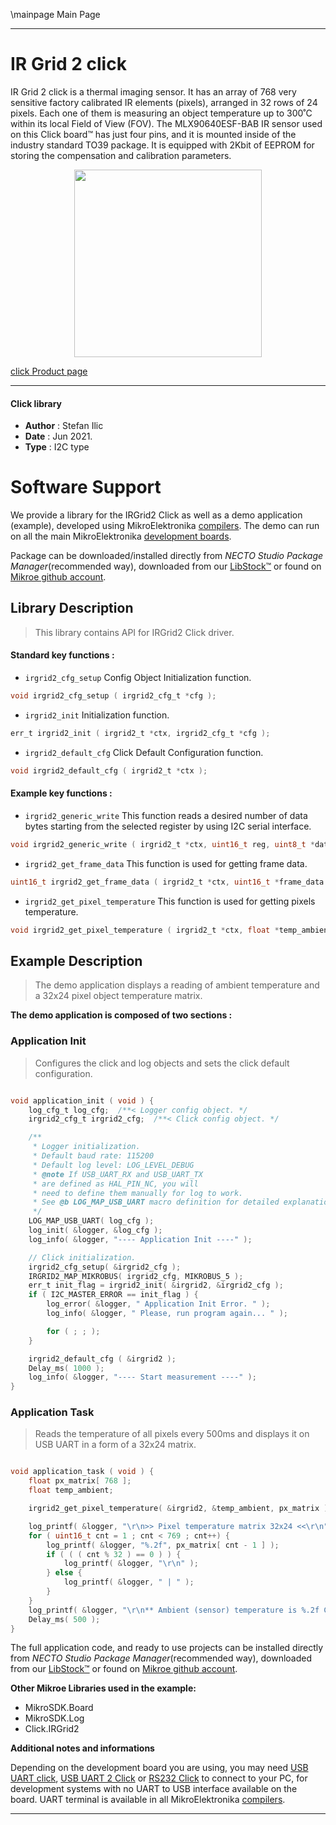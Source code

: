 \mainpage Main Page

---
# IR Grid 2 click

IR Grid 2 click is a thermal imaging sensor. It has an array of 768 very sensitive factory calibrated IR elements (pixels), arranged in 32 rows of 24 pixels. Each one of them is measuring an object temperature up to 300˚C within its local Field of View (FOV). The MLX90640ESF-BAB IR sensor used on this Click board™ has just four pins, and it is mounted inside of the industry standard TO39 package. It is equipped with 2Kbit of EEPROM for storing the compensation and calibration parameters.

<p align="center">
  <img src="https://download.mikroe.com/images/click_for_ide/irgrid2_click.png" height=300px>
</p>

[click Product page](https://www.mikroe.com/ir-grid-2-click)

---


#### Click library

- **Author**        : Stefan Ilic
- **Date**          : Jun 2021.
- **Type**          : I2C type


# Software Support

We provide a library for the IRGrid2 Click
as well as a demo application (example), developed using MikroElektronika
[compilers](https://www.mikroe.com/necto-studio).
The demo can run on all the main MikroElektronika [development boards](https://www.mikroe.com/development-boards).

Package can be downloaded/installed directly from *NECTO Studio Package Manager*(recommended way), downloaded from our [LibStock&trade;](https://libstock.mikroe.com) or found on [Mikroe github account](https://github.com/MikroElektronika/mikrosdk_click_v2/tree/master/clicks).

## Library Description

> This library contains API for IRGrid2 Click driver.

#### Standard key functions :

- `irgrid2_cfg_setup` Config Object Initialization function.
```c
void irgrid2_cfg_setup ( irgrid2_cfg_t *cfg );
```

- `irgrid2_init` Initialization function.
```c
err_t irgrid2_init ( irgrid2_t *ctx, irgrid2_cfg_t *cfg );
```

- `irgrid2_default_cfg` Click Default Configuration function.
```c
void irgrid2_default_cfg ( irgrid2_t *ctx );
```

#### Example key functions :

- `irgrid2_generic_write` This function reads a desired number of data bytes starting from the selected register by using I2C serial interface.
```c
void irgrid2_generic_write ( irgrid2_t *ctx, uint16_t reg, uint8_t *data_buf, uint16_t len );
```

- `irgrid2_get_frame_data` This function is used for getting frame data.
```c
uint16_t irgrid2_get_frame_data ( irgrid2_t *ctx, uint16_t *frame_data );
```

- `irgrid2_get_pixel_temperature` This function is used for getting pixels temperature.
```c
void irgrid2_get_pixel_temperature ( irgrid2_t *ctx, float *temp_ambient, float *pixel_temp );
```

## Example Description

> The demo application displays a reading of ambient temperature and a 32x24 pixel object temperature matrix.

**The demo application is composed of two sections :**

### Application Init

> Configures the click and log objects and sets the click default configuration.

```c

void application_init ( void ) {
    log_cfg_t log_cfg;  /**< Logger config object. */
    irgrid2_cfg_t irgrid2_cfg;  /**< Click config object. */

    /** 
     * Logger initialization.
     * Default baud rate: 115200
     * Default log level: LOG_LEVEL_DEBUG
     * @note If USB_UART_RX and USB_UART_TX 
     * are defined as HAL_PIN_NC, you will 
     * need to define them manually for log to work. 
     * See @b LOG_MAP_USB_UART macro definition for detailed explanation.
     */
    LOG_MAP_USB_UART( log_cfg );
    log_init( &logger, &log_cfg );
    log_info( &logger, "---- Application Init ----" );

    // Click initialization.
    irgrid2_cfg_setup( &irgrid2_cfg );
    IRGRID2_MAP_MIKROBUS( irgrid2_cfg, MIKROBUS_5 );
    err_t init_flag = irgrid2_init( &irgrid2, &irgrid2_cfg );
    if ( I2C_MASTER_ERROR == init_flag ) {
        log_error( &logger, " Application Init Error. " );
        log_info( &logger, " Please, run program again... " );

        for ( ; ; );
    }

    irgrid2_default_cfg ( &irgrid2 );
    Delay_ms( 1000 );
    log_info( &logger, "---- Start measurement ----" );
}

```

### Application Task

> Reads the temperature of all pixels every 500ms and displays it on USB UART in a form of a 32x24 matrix.

```c

void application_task ( void ) {
    float px_matrix[ 768 ];
    float temp_ambient;

    irgrid2_get_pixel_temperature( &irgrid2, &temp_ambient, px_matrix );

    log_printf( &logger, "\r\n>> Pixel temperature matrix 32x24 <<\r\n" );
    for ( uint16_t cnt = 1 ; cnt < 769 ; cnt++) {
        log_printf( &logger, "%.2f", px_matrix[ cnt - 1 ] );
        if ( ( ( cnt % 32 ) == 0 ) ) {
            log_printf( &logger, "\r\n" );
        } else {
            log_printf( &logger, " | " );
        }
    }
    log_printf( &logger, "\r\n** Ambient (sensor) temperature is %.2f Celsius\r\n", temp_ambient );
    Delay_ms( 500 );
}

```


The full application code, and ready to use projects can be installed directly from *NECTO Studio Package Manager*(recommended way), downloaded from our [LibStock&trade;](https://libstock.mikroe.com) or found on [Mikroe github account](https://github.com/MikroElektronika/mikrosdk_click_v2/tree/master/clicks).

**Other Mikroe Libraries used in the example:**

- MikroSDK.Board
- MikroSDK.Log
- Click.IRGrid2

**Additional notes and informations**

Depending on the development board you are using, you may need
[USB UART click](https://www.mikroe.com/usb-uart-click),
[USB UART 2 Click](https://www.mikroe.com/usb-uart-2-click) or
[RS232 Click](https://www.mikroe.com/rs232-click) to connect to your PC, for
development systems with no UART to USB interface available on the board. UART
terminal is available in all MikroElektronika
[compilers](https://shop.mikroe.com/compilers).

---
